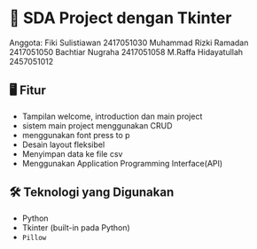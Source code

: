 # 🎨 SDA Project dengan Tkinter

Anggota:
Fiki Sulistiawan 2417051030
Muhammad Rizki Ramadan 2417051050
Bachtiar Nugraha 2417051058
M.Raffa Hidayatullah 2457051012

## 🖥️ Fitur

- Tampilan welcome, introduction dan main project
- sistem main project menggunakan CRUD
- menggunakan font press to p
- Desain layout fleksibel
- Menyimpan data ke file csv
- Menggunakan Application Programming Interface(API)

## 🛠️ Teknologi yang Digunakan

- Python
- Tkinter (built-in pada Python)
- `Pillow`